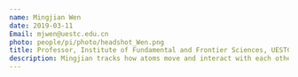 ```yaml
---
name: Mingjian Wen
date: 2019-03-11
Email: mjwen@uestc.edu.cn
photo: people/pi/photo/headshot_Wen.png
title: Professor, Institute of Fundamental and Frontier Sciences, UESTC
description: Mingjian tracks how atoms move and interact with each other on weekdays and cheers for soccer games on weekends. He seems to be tied to spherical objects.
---
```

